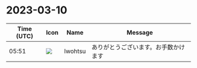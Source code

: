 # 2023-03-10

|Time (UTC)|Icon|Name|Message|
|---|---|---|---|
|05:51|![](https://secure.gravatar.com/avatar/6a1342affe7c337c61db338b633abef3.jpg?s=72&d=https%3A%2F%2Fa.slack-edge.com%2Fdf10d%2Fimg%2Favatars%2Fava_0024-72.png)|lwohtsu|ありがとうございます。お手数かけます|
